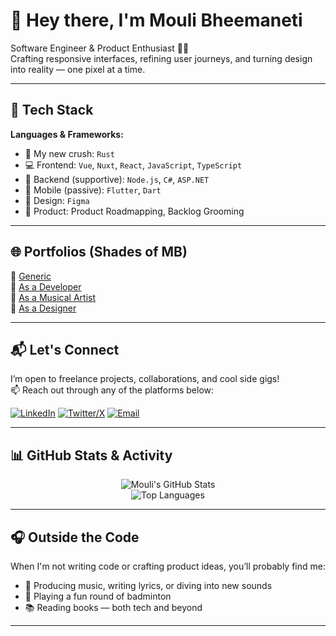# 👋 Hey there, I'm Mouli Bheemaneti

Software Engineer & Product Enthusiast 👨‍💻  
Crafting responsive interfaces, refining user journeys, and turning design into reality — one pixel at a time.

---

## 🧰 Tech Stack

**Languages & Frameworks:**

- 🦀 My new crush: `Rust`
- 💻 Frontend: `Vue`, `Nuxt`, `React`, `JavaScript`, `TypeScript`
- 🧩 Backend (supportive): `Node.js`, `C#`, `ASP.NET`
- 📱 Mobile (passive): `Flutter`, `Dart`
- 🎨 Design: `Figma`
- 🧠 Product: Product Roadmapping, Backlog Grooming

---

<!--
## 🚀 Side Projects

### 📌 Tribzy _(Demo Project)_
A small collaborative prototype exploring a lean MVP approach with a clean frontend UI.  
In collabration with [Shashank Jagannatham](https://www.linkedin.com/in/shashank-jagannatham/) 

_(More projects will be added soon!)_

---
-->

## 🌐 Portfolios (Shades of MB)

🔗 [Generic](https://www.moulibheemaneti.com)  
🔗 [As a Developer](https://developer.moulibheemaneti.com)  
🔗 [As a Musical Artist](https://www.moulibheemaneti.com)  
🔗 [As a Designer](https://www.behance.net/moulibheemaneti)  

---

## 📬 Let's Connect

I’m open to freelance projects, collaborations, and cool side gigs!  
📫 Reach out through any of the platforms below:

[![LinkedIn](https://img.shields.io/badge/LinkedIn-%230077B5.svg?style=for-the-badge&logo=linkedin&logoColor=white)](https://linkedin.com/in/moulibheemaneti)
[![Twitter/X](https://img.shields.io/badge/X-%23000000.svg?style=for-the-badge&logo=twitter&logoColor=white)](https://x.com/moulibheemaneti)
[![Email](https://img.shields.io/badge/Email-D14836?style=for-the-badge&logo=gmail&logoColor=white)](mailto:moulibheemaneti99@gmail.com)

---

## 📊 GitHub Stats & Activity

<div align="center">

![Mouli's GitHub Stats](https://github-readme-stats.vercel.app/api?username=moulibheemaneti&show_icons=true&theme=radical&hide=prs)  
![Top Languages](https://github-readme-stats.vercel.app/api/top-langs/?username=moulibheemaneti&layout=compact&theme=radical)  
<!-- ![GitHub Streak](https://streak-stats.demolab.com?user=moulibheemaneti&theme=radical&hide_border=false) -->

</div>

---

## 🎧 Outside the Code

When I'm not writing code or crafting product ideas, you’ll probably find me:

- 🎵 Producing music, writing lyrics, or diving into new sounds
- 🏸 Playing a fun round of badminton
- 📚 Reading books — both tech and beyond

---
<!-- 
> _“Placeholder for a personal quote or vision statement about coding, creativity, or product building.”_

--- -->
